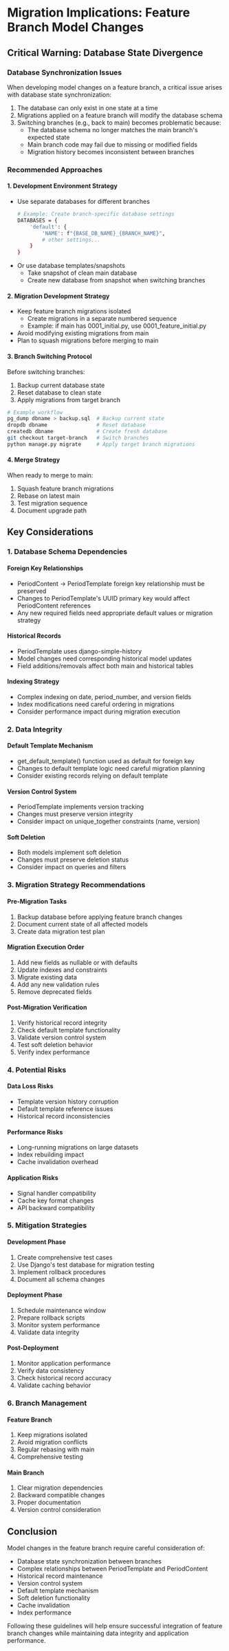 # Migration Implications: Feature Branch Model Changes

## Critical Warning: Database State Divergence

### Database Synchronization Issues
When developing model changes on a feature branch, a critical issue arises with database state synchronization:

1. The database can only exist in one state at a time
2. Migrations applied on a feature branch will modify the database schema
3. Switching branches (e.g., back to main) becomes problematic because:
   - The database schema no longer matches the main branch's expected state
   - Main branch code may fail due to missing or modified fields
   - Migration history becomes inconsistent between branches

### Recommended Approaches

#### 1. Development Environment Strategy
- Use separate databases for different branches
  ```bash
  # Example: Create branch-specific database settings
  DATABASES = {
      'default': {
          'NAME': f"{BASE_DB_NAME}_{BRANCH_NAME}",
          # other settings...
      }
  }
  ```
- Or use database templates/snapshots
  - Take snapshot of clean main database
  - Create new database from snapshot when switching branches

#### 2. Migration Development Strategy
- Keep feature branch migrations isolated
  - Create migrations in a separate numbered sequence
  - Example: if main has 0001_initial.py, use 0001_feature_initial.py
- Avoid modifying existing migrations from main
- Plan to squash migrations before merging to main

#### 3. Branch Switching Protocol
Before switching branches:
1. Backup current database state
2. Reset database to clean state
3. Apply migrations from target branch
```bash
# Example workflow
pg_dump dbname > backup.sql  # Backup current state
dropdb dbname                # Reset database
createdb dbname              # Create fresh database
git checkout target-branch   # Switch branches
python manage.py migrate     # Apply target branch migrations
```

#### 4. Merge Strategy
When ready to merge to main:
1. Squash feature branch migrations
2. Rebase on latest main
3. Test migration sequence
4. Document upgrade path

## Key Considerations

### 1. Database Schema Dependencies

#### Foreign Key Relationships
- PeriodContent → PeriodTemplate foreign key relationship must be preserved
- Changes to PeriodTemplate's UUID primary key would affect PeriodContent references
- Any new required fields need appropriate default values or migration strategy

#### Historical Records
- PeriodTemplate uses django-simple-history
- Model changes need corresponding historical model updates
- Field additions/removals affect both main and historical tables

#### Indexing Strategy
- Complex indexing on date, period_number, and version fields
- Index modifications need careful ordering in migrations
- Consider performance impact during migration execution

### 2. Data Integrity

#### Default Template Mechanism
- get_default_template() function used as default for foreign key
- Changes to default template logic need careful migration planning
- Consider existing records relying on default template

#### Version Control System
- PeriodTemplate implements version tracking
- Changes must preserve version integrity
- Consider impact on unique_together constraints (name, version)

#### Soft Deletion
- Both models implement soft deletion
- Changes must preserve deletion status
- Consider impact on queries and filters

### 3. Migration Strategy Recommendations

#### Pre-Migration Tasks
1. Backup database before applying feature branch changes
2. Document current state of all affected models
3. Create data migration test plan

#### Migration Execution Order
1. Add new fields as nullable or with defaults
2. Update indexes and constraints
3. Migrate existing data
4. Add any new validation rules
5. Remove deprecated fields

#### Post-Migration Verification
1. Verify historical record integrity
2. Check default template functionality
3. Validate version control system
4. Test soft deletion behavior
5. Verify index performance

### 4. Potential Risks

#### Data Loss Risks
- Template version history corruption
- Default template reference issues
- Historical record inconsistencies

#### Performance Risks
- Long-running migrations on large datasets
- Index rebuilding impact
- Cache invalidation overhead

#### Application Risks
- Signal handler compatibility
- Cache key format changes
- API backward compatibility

### 5. Mitigation Strategies

#### Development Phase
1. Create comprehensive test cases
2. Use Django's test database for migration testing
3. Implement rollback procedures
4. Document all schema changes

#### Deployment Phase
1. Schedule maintenance window
2. Prepare rollback scripts
3. Monitor system performance
4. Validate data integrity

#### Post-Deployment
1. Monitor application performance
2. Verify data consistency
3. Check historical record accuracy
4. Validate caching behavior

### 6. Branch Management

#### Feature Branch
1. Keep migrations isolated
2. Avoid migration conflicts
3. Regular rebasing with main
4. Comprehensive testing

#### Main Branch
1. Clear migration dependencies
2. Backward compatible changes
3. Proper documentation
4. Version control consideration

## Conclusion

Model changes in the feature branch require careful consideration of:
- Database state synchronization between branches
- Complex relationships between PeriodTemplate and PeriodContent
- Historical record maintenance
- Version control system
- Default template mechanism
- Soft deletion functionality
- Cache invalidation
- Index performance

Following these guidelines will help ensure successful integration of feature branch changes while maintaining data integrity and application performance.
